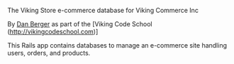 The Viking Store e-commerce database for Viking Commerce Inc

By [Dan Berger](https://github.com/dsberger) as part of the [Viking Code School (http://vikingcodeschool.com)]

This Rails app contains databases to manage an e-commerce site handling users, orders, and products.
